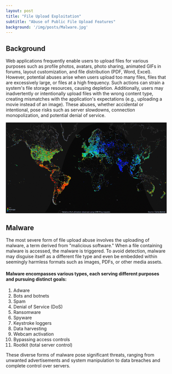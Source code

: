 ```yaml
---
layout: post
title: "File Upload Exploitation"
subtitle: "Abuse of Public File Upload Features"
background: '/img/posts/Malware.jpg'
---
```


## Background
Web applications frequently enable users to upload files for various purposes such as profile photos, avatars, photo sharing, animated GIFs in forums, layout customization, and file distribution (PDF, Word, Excel). However, potential abuses arise when users upload too many files, files that are excessively large, or files at a high frequency. Such actions can strain a system's file storage resources, causing depletion. Additionally, users may inadvertently or intentionally upload files with the wrong content type, creating mismatches with the application's expectations (e.g., uploading a movie instead of an image). These abuses, whether accidental or intentional, pose risks such as server slowdowns, connection monopolization, and potential denial of service.


![IMDb page](/img/posts/Carnabotnet.jpg)

## Malware
The most severe form of file upload abuse involves the uploading of malware, a term derived from "malicious software." When a file containing malware is accessed, the malware is triggered. To avoid detection, malware may disguise itself as a different file type and even be embedded within seemingly harmless formats such as images, PDFs, or other media assets.

#### Malware encompasses various types, each serving different purposes and pursuing distinct goals:

1. Adware
2. Bots and botnets
3. Spam
4. Denial of Service (DoS)
5. Ransomware
6. Spyware
7. Keystroke loggers
8. Data harvesting
9. Webcam activation
10. Bypassing access controls
11. Rootkit (total server control)

These diverse forms of malware pose significant threats, ranging from unwanted advertisements and system manipulation to data breaches and complete control over servers.
